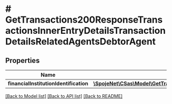 # # GetTransactions200ResponseTransactionsInnerEntryDetailsTransactionDetailsRelatedAgentsDebtorAgent

## Properties

Name | Type | Description | Notes
------------ | ------------- | ------------- | -------------
**financialInstitutionIdentification** | [**\SpojeNet\CSas\Model\GetTransactions200ResponseTransactionsInnerEntryDetailsTransactionDetailsRelatedAgentsDebtorAgentFinancialInstitutionIdentification**](GetTransactions200ResponseTransactionsInnerEntryDetailsTransactionDetailsRelatedAgentsDebtorAgentFinancialInstitutionIdentification.md) |  | [optional]

[[Back to Model list]](../../README.md#models) [[Back to API list]](../../README.md#endpoints) [[Back to README]](../../README.md)
